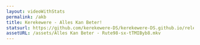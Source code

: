```yaml
---
layout: videoWithStats 
permalink: /akb
title: Kerekewere - Alles Kan Beter!
statsurl: https://github.com/kerekewere-DS/kerekewere-DS.github.io/releases/download/1.0.5/tiny.tar.gz
assetURL: /assets/Alles Kan Beter - Rute98-sx-tTMIByb8.mkv
---
```

